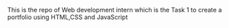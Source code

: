 This is the repo of Web development intern which is the Task 1 to create a portfolio using HTML,CSS and JavaScript  
